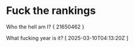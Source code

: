 # Fuck the rankings

Who the hell am I?
{ 21650462 }

What fucking year is it?
[ 2025-03-10T04:13:20Z ]
